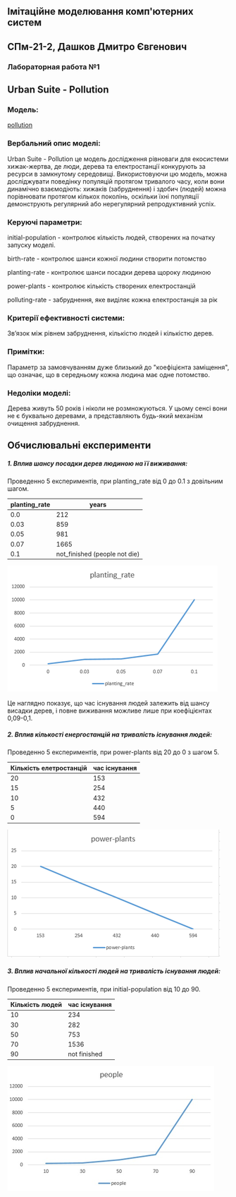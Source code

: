 ## Імітаційне моделювання комп'ютерних систем

## СПм-21-2, Дашков Дмитро Євгенович

### Лабораторная работа №**1**



## Urban Suite - Pollution

### Модель:

[pollution](http://www.netlogoweb.org/launch#http://www.netlogoweb.org/assets/modelslib/Curricular%20Models/Urban%20Suite/Urban%20Suite%20-%20Pollution.nlogo)

### Вербальний опис моделі:

Urban Suite - Pollution це модель дослідження рівноваги для екосистеми хижак-жертва, де люди, дерева та  електростанції конкурують за ресурси в замкнутому середовищі. Використовуючи цю модель, можна досліджувати поведінку популяцій протягом тривалого часу, коли вони динамічно взаємодіють: хижаків (забруднення) і здобич (людей) можна порівнювати протягом кількох поколінь, оскільки їхні популяції демонструють регулярний або нерегулярний репродуктивний успіх.

### Керуючі параметри:

initial-population - контролює кількість людей, створених на початку запуску моделі.

birth-rate - контролює шанси кожної людини створити потомство

planting-rate - контролює шанси посадки дерева щороку людиною

power-plants - контролює кількість створених електростанцій

polluting-rate - забруднення, яке виділяє кожна електростанція за рік

### Критерії ефективності системи:

Зв’язок між рівнем забруднення, кількістю людей і кількістю дерев.

### Примітки:

Параметр за замовчуванням дуже близький до "коефіцієнта заміщення", що означає, що в середньому кожна людина має одне потомство.

### Недоліки моделі:

Дерева живуть 50 років і ніколи не розмножуються. У цьому сенсі вони не є буквально деревами, а представляють будь-який механізм очищення забруднення.



## Обчислювальні експерименти

##### 1. Вплив шансу посадки дерев людиною на її виживання:

Проведенно 5 експериментів, при planting_rate від 0 до 0.1 з довільним шагом.

| planting_rate | years                         |
| ------------- | ----------------------------- |
| 0.0           | 212                           |
| 0.03          | 859                           |
| 0.05          | 981                           |
| 0.07          | 1665                          |
| 0.1           | not_finished (people not die) |

![planting_rate](https://github.com/D-D-E/simulation_lab/blob/master/Lb1/planting_rate.png)

Це наглядно показує, що час існування людей залежить від шансу висадки дерев, і повне виживання можливе лише при коефіцієнтах 0,09-0,1.

##### 2. Вплив кількості енергостанцій на тривалість існування людей:

Проведенно 5 експериментів, при power-plants від 20 до 0 з шагом 5.

| Кількість елетростанцій | час існування |
| ----------------------- | ------------- |
| 20                      | 153           |
| 15                      | 254           |
| 10                      | 432           |
| 5                       | 440           |
| 0                       | 594           |

![power-plants](https://github.com/D-D-E/simulation_lab/blob/master/Lb1/power-plants.png)

##### 3. Вплив начальної кількості людей на тривалість існування людей:

Проведенно 5 експериментів, при initial-population від 10 до 90.

| Кількість людей         | час існування |
| ----------------------- | ------------- |
| 10                      | 234           |
| 30                      | 282           |
| 50                      | 753           |
| 70                      | 1536          |
| 90                      | not finished  |

![peolple](https://github.com/D-D-E/simulation_lab/blob/master/Lb1/people.jpg)


